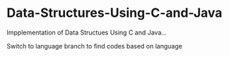 # Data-Structures-Using-C-and-Java

Impplementation of Data Structues Using C and Java...

Switch to language branch to find codes based on language
